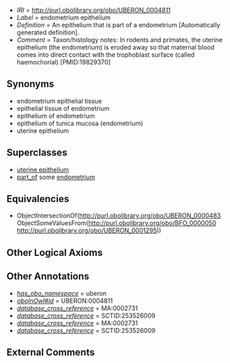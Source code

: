  * *IRI* = http://purl.obolibrary.org/obo/UBERON_0004811
 * *Label* = endometrium epithelium
 * *Definition* = An epithelium that is part of a endometrium [Automatically generated definition].
 * *Comment* = Taxon/histology notes:  In rodents and primates, the uterine epithelium (the endometrium) is eroded away so that maternal blood comes into direct contact with the trophoblast surface (called haemochorial) [PMID:19829370]

## Synonyms

 * endometrium epithelial tissue
 * epithelial tissue of endometrium
 * epithelium of endometrium
 * epithelium of tunica mucosa (endometrium)
 * uterine epithelium

## Superclasses

 * [uterine epithelium](../../UBERON/55/UBERON_0006955.md)
 * [part_of](../../BFO/50/BFO_0000050.md) some [endometrium](../../UBERON/95/UBERON_0001295.md)

## Equivalencies

 * ObjectIntersectionOf(<http://purl.obolibrary.org/obo/UBERON_0000483> ObjectSomeValuesFrom(<http://purl.obolibrary.org/obo/BFO_0000050> <http://purl.obolibrary.org/obo/UBERON_0001295>))

## Other Logical Axioms


## Other Annotations

 * *[has_obo_namespace](../../ce/oboInOwl#hasOBONamespace.md)* = uberon
 * *[oboInOwl#id](../../id/oboInOwl#id.md)* = UBERON:0004811
 * *[database_cross_reference](../../ef/oboInOwl#hasDbXref.md)* = MA:0002731
 * *[database_cross_reference](../../ef/oboInOwl#hasDbXref.md)* = SCTID:253526009
 * *[database_cross_reference](../../ef/oboInOwl#hasDbXref.md)* = MA:0002731
 * *[database_cross_reference](../../ef/oboInOwl#hasDbXref.md)* = SCTID:253526009

## External Comments


